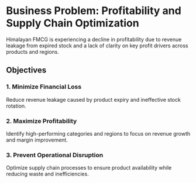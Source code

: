 # Business Problem: Profitability and Supply Chain Optimization

Himalayan FMCG is experiencing a decline in profitability due to revenue leakage from expired stock and a lack of clarity on key profit drivers across products and regions.

## Objectives

### 1. Minimize Financial Loss
Reduce revenue leakage caused by product expiry and ineffective stock rotation.

### 2. Maximize Profitability
Identify high-performing categories and regions to focus on revenue growth and margin improvement.

### 3. Prevent Operational Disruption
Optimize supply chain processes to ensure product availability while reducing waste and inefficiencies.
